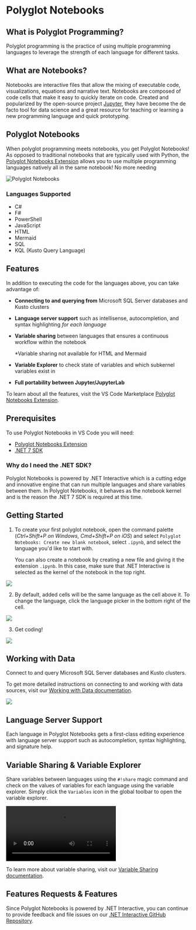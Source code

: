 # Polyglot Notebooks

## What is Polyglot Programming?

Polyglot programming is the practice of using multiple programming languages to leverage the strength of each language for different tasks.

## What are Notebooks?
Notebooks are interactive files that allow the mixing of executable code, visualizations, equations and narrative text. Notebooks are composed of code cells that make it easy to quickly iterate on code. Created and popularized by the open-source project [Jupyter](https://jupyter.org/), they have become the de facto tool for data science and a great resource for teaching or learning a new programming language and quick prototyping.



## Polyglot Notebooks

When polyglot programming meets notebooks, you get Polyglot Notebooks! As opposed to traditional notebooks that are typically used with Python, the [Polyglot Notebooks Extension](https://marketplace.visualstudio.com/items?itemName=ms-dotnettools.dotnet-interactive-vscode) allows you to use multiple programming languages natively all in the same notebook! No more needing

![Polyglot Notebooks](images/polyglot/polyglot_ext.png)

### Languages Supported
- C#
- F#
- PowerShell
- JavaScript
- HTML
- Mermaid
- SQL
- KQL (Kusto Query Language)


## Features
In addition to executing the code for the languages above, you can take advantage of:

- **Connecting to and querying from** Microsoft SQL Server databases and Kusto clusters

- **Language server support** such as intellisense, autocompletion, and syntax highlighting _for each language_

- **Variable sharing** between languages that ensures a continuous workflow within the notebook

    *Variable sharing not available for HTML and Mermaid

- **Variable Explorer** to check state of variables and which subkernel variables exist in

- **Full portability between Jupyter/JupyterLab**

To learn about all the features, visit the VS Code Marketplace [Polyglot Notebooks Extension](https://marketplace.visualstudio.com/items?itemName=ms-dotnettools.dotnet-interactive-vscode).

## Prerequisites

To use Polyglot Notebooks in VS Code you will need:

- [Polyglot Notebooks Extension](https://marketplace.visualstudio.com/items?itemName=ms-dotnettools.dotnet-interactive-vscode)
- [.NET 7 SDK](https://dotnet.microsoft.com/en-us/download/dotnet/7.0)

### Why do I need the .NET SDK?

Polyglot Notebooks is powered by .NET Interactive which is a cutting edge and innovative engine that can run multiple languages and share variables between them. In Polyglot Notebooks, it behaves as the notebook kernel and is the reason the .NET 7 SDK is required at this time.

## Getting Started

1. To create your first polyglot notebook, open the command palette (_Ctrl+Shift+P on Windows, Cmd+Shift+P on iOS_) and select `Polyglot Notebooks: Create new blank
notebook`, select `.ipynb`, and select the language you'd like to start with.

    You can also create a notebook by creating a new file and giving it the extension `.ipynb`. In this case, make sure that .NET Interactive is selected as the kernel of the notebook in the top right.

![](images/polyglot/kernel_picker.png)


2. By default, added cells will be the same language as the cell above it. To change the language, click the language picker in the bottom right of the cell.

![](images/polyglot/language_picker.png)

3. Get coding!

![](images/polyglot/polyglot_nb_example.png)

## Working with Data

Connect to and query Microsoft SQL Server databases and Kusto clusters.

To get more detailed instructions on connecting to and working with data sources, visit our [Working with Data documentation](https://github.com/dotnet/interactive/blob/main/docs/working-with-data.md).


![](images/polyglot/SQL_connection_example.png)

## Language Server Support

Each language in Polyglot Notebooks gets a first-class editing experience with language server support such as autocompletion, syntax highlighting, and signature help.


## Variable Sharing & Variable Explorer

Share variables between languages using the `#!share` magic command and check on the values of variables for each language using the variable explorer. Simply click the `Variables` icon in the global toolbar to open the variable explorer.

![SQLJavaScript](images/polyglot/SQLJavaScript.mp4)

To learn more about variable sharing, visit our [Variable Sharing documentation](https://github.com/dotnet/interactive/blob/main/docs/variable-sharing.md).

## Features Requests & Features
Since Polyglot Notebooks is powered by .NET Interactive, you can continue to provide feedback and file issues on our [.NET Interactive GitHub Repository](https://github.com/dotnet/interactive/issues).


